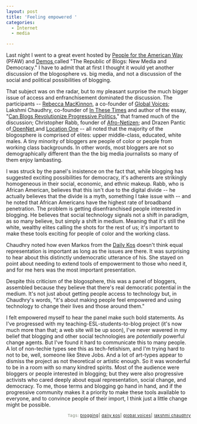 ```yaml
---
layout: post
title: 'Feeling empowered '
categories:
  - Internet
  - media

---
```


Last night I went to a great event hosted by <a href="http://www.pfaw.org/pfaw/general/">People for the American Way</a> (PFAW) and <a href="http://www.demos.org/events.cfm">Demos </a>called "The Republic of Blogs: New Media and Democracy."  I have to admit that at first I thought it would yet another discussion of the blogosphere vs. big media,  and not a discussion of the social and political possibilities of blogging. 

That subject was on the radar, but to my pleasant surprise the much bigger issue of access and enfranchisement dominated the discussion.  The participants -- <a href="http://rconversation.blogs.com/">Rebecca MacKinnon</a>, a co-founder of <a href="http://www.globalvoicesonline.org">Global Voices</a>; Lakshmi Chaudhry, co-founder of <a href="http://www.inthesetimes.com/">In These Times</a> and author of the essay, "<a href="http://www.inthesetimes.com/site/main/article/can_blogs_revolutionize_progressive_politics/">Can Blogs Revolutionize Progressive Politics</a>," that framed much of the discussion; Christopher Rabb, founder of <a href="http://www.afronetizen.com/">Afro-Netizen</a>; and Drazen Pantic of<a href="http://www.open4all.info/"> OpenNet </a>and <a href="http://www.location1.org/">Location One</a> -- all noted that the majority of the blogosphere is comprised of elites: upper middle-class, educated, white males.  A tiny minority of bloggers are people of color or people from working class backgrounds.  In other words, most bloggers are not so demographically different than the the big media journalists so many of them enjoy lambasting.

I was struck by the panel's insistence on the fact that, while blogging has suggested exciting possibilities for democracy, it's adherents are strikingly homogeneous in their social, economic, and ethnic makeup.  Rabb, who is African American, believes that this isn't due to the digital divide -- he actually believes that the divide is a myth, something I take issue with -- and he noted that African Americans have the highest rate of broadband penetration.  The problem is getting disenfranchised people interested in blogging.  He believes that social technology signals not a shift in paradigm, as so many believe, but simply a shift in medium.  Meaning that it's still the white, wealthy elites calling the shots for the rest of us; it's important to make these tools exciting for people of color and the working class. 

Chaudhry noted how even Markos from the <a href="http://dailykos.com/">Daily Kos</a> doesn't think equal representation is important as long as the issues are there.  It was surprising to hear about this distinctly undemocratic utterance of his.  She stayed on point about needing to extend tools of empowerment to those who need it, and for me hers was the most important presentation. 

Despite this criticism of the blogosphere, this was a panel of bloggers, assembled because they believe that there's real democratic potential in the medium.  It's not just about getting people access to technology but, in Chaudhry's words, "it's about making people feel empowered and using technology to change their lives and those around them."

I felt empowered myself to hear the panel make such bold statements.  As I've progressed with my teaching-ESL-students-to-blog project (it's now much more than that; a web site will be up soon), I've never wavered in my belief that blogging and other social technologies are <em>potentially</em> powerful change agents.  But I've found it hard to communicate this to many people.  A lot of non-techie types see this as tech-fetishism, and I'm trying hard to not to be, well, someone like Steve Jobs.  And a lot of art-types appear to dismiss the project as not theoretical or artistic enough.  So it was wonderful to be in a room with so many kindred spirits.  Most of the audience were bloggers or people interested in blogging; but they were also progressive activists who cared deeply about equal representation, social change, and democracy.  To me, those terms and blogging go hand in hand, and if the  progressive community makes it a priority to make these tools available to everyone, and to convince people of their import, I think just a little change might be possible.

<!-- technorati tags start --><p style="text-align:right;font-size:11px;letter-spacing:.05em;color:#808979;">Tags: <a href="http://www.technorati.com/tag/blogging" rel="tag">blogging</a><strong>|</strong> <a href="http://www.technorati.com/tag/daily kos" rel="tag">daily kos</a><strong>|</strong> <a href="http://www.technorati.com/tag/global voices" rel="tag">global voices</a><strong>|</strong> <a href="http://www.technorati.com/tag/lakshmi chaudhry" rel="tag">lakshmi chaudhry</a></p><!-- technorati tags end -->
